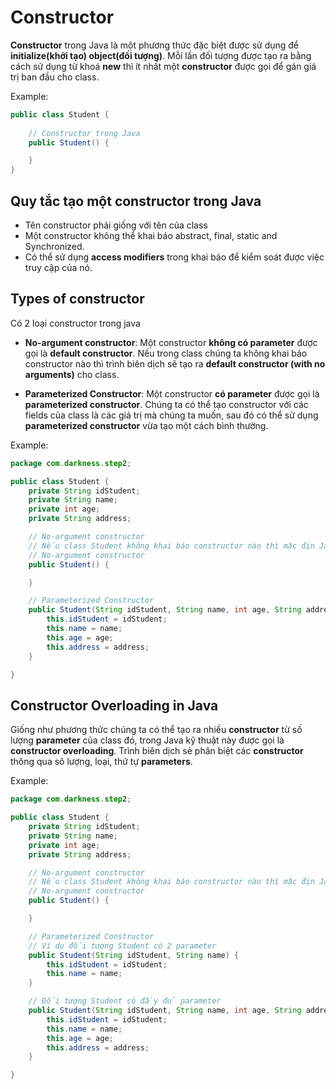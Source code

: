 # Constructor
**Constructor** trong Java là một phương thức đặc biệt được sử dụng để **initialize(khởi tạo) object(đối tượng)**. Mỗi lần đối tượng được tạo ra bằng cách sử dụng từ khoá **new** thì ít nhất một **constructor** được gọi để gán giá trị ban đầu cho class. 

Example:
```java
public class Student {
	
	// Constructor trong Java
	public Student() {

	}
}

```

## Quy tắc tạo một **constructor** trong Java
- Tên constructor phải giống với tên của class 
- Một constructor không thể khai báo abstract, final, static and Synchronized.
- Có thể sử dụng **access modifiers** trong khai báo để kiểm soát được việc truy cập của nó.

## Types of constructor
Có 2 loại constructor trong java
- **No-argument constructor**: Một constructor **không có parameter** được gọi là **default constructor**. Nếu trong class chúng ta không khai báo constructor nào thì trình biên dịch sẽ tạo ra **default constructor (with no arguments)** cho class.

- **Parameterized Constructor**: Một constructor **có parameter** được gọi là **parameterized constructor**. Chúng ta có thể tạo constructor với các fields của class là các giá trị mà chúng ta muốn, sau đó có thể sử dụng **parameterized constructor** vừa tạo một cách bình thường.


Example:
```java
package com.darkness.step2;

public class Student {
	private String idStudent;
	private String name;
	private int age;
	private String address;

	// No-argument constructor
	// Nếu class Student không khai báo constructor nào thì mặc địn Java sẻ gọi
	// No-argument constructor
	public Student() {

	}

	// Parameterized Constructor
	public Student(String idStudent, String name, int age, String address) {
		this.idStudent = idStudent;
		this.name = name;
		this.age = age;
		this.address = address;
	}

}
``` 

## Constructor Overloading in Java
Giống như phương thức chúng ta có thể tạo ra nhiều **constructor** từ số lượng **parameter** của class đó, trong Java kỹ thuật này được gọi là **constructor overloading**. Trình biên dịch sẻ phân biệt các **constructor** thông qua sô lượng, loại, thứ tự **parameters**. 

Example:
```java
package com.darkness.step2;

public class Student {
	private String idStudent;
	private String name;
	private int age;
	private String address;

	// No-argument constructor
	// Nếu class Student không khai báo constructor nào thì mặc địn Java sẻ gọi
	// No-argument constructor
	public Student() {

	}

	// Parameterized Constructor
	// Ví dụ đối tượng Student có 2 parameter
	public Student(String idStudent, String name) {
		this.idStudent = idStudent;
		this.name = name;
	}

	// Đối tượng Student có đầy đủ parameter
	public Student(String idStudent, String name, int age, String address) {
		this.idStudent = idStudent;
		this.name = name;
		this.age = age;
		this.address = address;
	}

}
```

